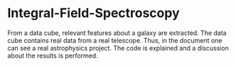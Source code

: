 # Integral-Field-Spectroscopy
From a data cube, relevant features about a galaxy are extracted. The data cube contains real data from a real telescope. Thus, in the document one can see a real 
astrophysics project. The code is explained and a discussion about the results is performed.
